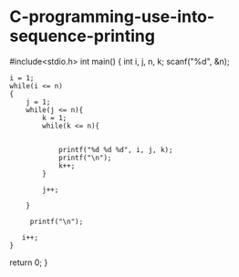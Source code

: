 # C-programming-use-into-sequence-printing

#include<stdio.h>
int main()
{
    int i, j, n, k;
    scanf("%d", &n);

    i = 1;
    while(i <= n)
    {
        j = 1;
        while(j <= n){
            k = 1;
            while(k <= n){


                printf("%d %d %d", i, j, k);
                printf("\n");
                k++;
            }

            j++;

        }

         printf("\n");

       i++;
    }

   return 0;
}
